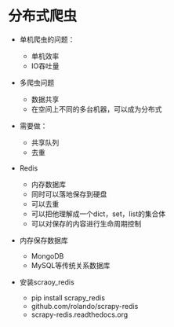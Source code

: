 # 分布式爬虫
- 单机爬虫的问题：
    - 单机效率
    - IO吞吐量
- 多爬虫问题
    - 数据共享
    - 在空间上不同的多台机器，可以成为分布式
- 需要做：
    - 共享队列
    - 去重
- Redis
    - 内存数据库
    - 同时可以落地保存到硬盘
    - 可以去重
    - 可以把他理解成一个dict，set，list的集合体
    - 可以对保存的内容进行生命周期控制

- 内存保存数据库
    - MongoDB
    - MySQL等传统关系数据库
    
- 安装scraoy_redis
    - pip install scrapy_redis
    - github.com/rolando/scrapy-redis
    - scrapy-redis.readthedocs.org
    